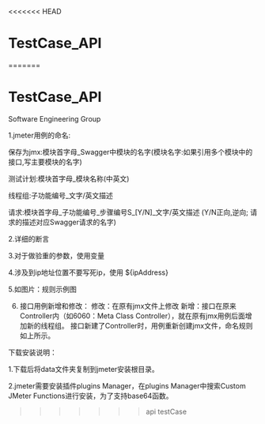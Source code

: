 <<<<<<< HEAD
# TestCase_API
=======

# TestCase_API

Software Engineering Group

1.jmeter用例的命名:

保存为jmx:模块首字母_Swagger中模块的名字(模块名字:如果引用多个模块中的接口,写主要模块的名字)

测试计划:模块首字母_模块名称(中英文)

线程组:子功能编号_文字/英文描述

请求:模块首字母_子功能编号_步骤编号S_[Y/N]_文字/英文描述  (Y/N正向,逆向; 请求的描述对应Swagger请求的名字)

2.详细的断言

3.对于做验重的参数，使用变量

4.涉及到ip地址位置不要写死ip，使用 ${ipAddress}

5.如图片：规则示例图

6. 接口用例新增和修改：
  修改：在原有jmx文件上修改
  新增：接口在原来Controller内（如6060：Meta Class Controller），就在原有jmx用例后面增加新的线程组。
        接口新建了Controller时，用例重新创建jmx文件，命名规则如上所示。
        
下载安装说明：

1.下载后将data文件夹复制到jmeter安装根目录。

2.jmeter需要安装插件plugins Manager，在plugins Manager中搜索Custom JMeter Functions进行安装，为了支持base64函数。
  


>>>>>>> api testCase
